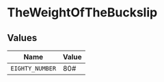 # TheWeightOfTheBuckslip


## Values

| Name            | Value           |
| --------------- | --------------- |
| `EIGHTY_NUMBER` | 80#             |
